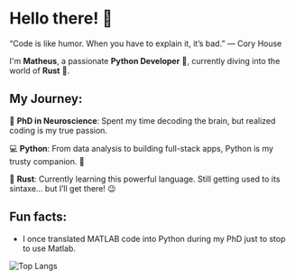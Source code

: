 # Hello there! 👋

“Code is like humor. When you have to explain it, it’s bad.” — Cory House

I'm **Matheus**, a passionate **Python Developer** 🐍, currently diving into the world of **Rust** 🦀.
## My Journey:

🔬 **PhD in Neuroscience**: Spent my time decoding the brain, but realized coding is my true passion.

💻 **Python**: From data analysis to building full-stack apps, Python is my trusty companion. 🐍

🦀 **Rust**: Currently learning this powerful language. Still getting used to its sintaxe… but I’ll get there! 😉

## Fun facts:

- I once translated MATLAB code into Python during my PhD just to stop to use Matlab.


![Top Langs](https://github-readme-stats.vercel.app/api/top-langs/?username=cafalchio&hide=Jupyter%20Notebook,html,css,php)
